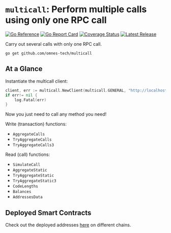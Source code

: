 # `multicall`: Perform multiple calls using only one RPC call

[![Go Reference](https://pkg.go.dev/badge/github.com/omnes-tech/multicall.svg)](https://pkg.go.dev/github.com/omnes-tech/multicall)
[![Go Report Card](https://goreportcard.com/badge/github.com/omnes-tech/multicall)](https://goreportcard.com/report/github.com/omnes-tech/multicall)
[![Coverage Status](https://coveralls.io/repos/github/omnes-tech/multicall/badge.svg?branch=main)](https://coveralls.io/github/omnes-tech/multicall?branch=main)
[![Latest Release](https://img.shields.io/github/v/release/omnes-tech/multicall)](https://github.com/omnes-tech/multicall/releases/latest)
<!-- <img src="https://w3.cool/gopher.png" align="right" alt="W3 Gopher" width="158" height="224" -->

Carry out several calls with only one RPC call.

```shell
go get github.com/omnes-tech/multicall
```

## At a Glance

Instantiate the multicall client:
```go
client, err := multicall.NewClient(multicall.GENERAL, "http://localhost:8545", nil)
if err!= nil {
    log.Fatal(err)
}
```

Now you just need to call any method you need!

Write (transaction) functions:
- `AggregateCalls`
- `TryAggregateCalls`
- `TryAggregateCalls3`

Read (call) functions:
- `SimulateCall`
- `AggregateStatic`
- `TryAggregateStatic`
- `TryAggregateStatic3`
- `CodeLengths`
- `Balances`
- `AddressesData`

## Deployed Smart Contracts

Check out the deployed addresses [here](https://github.com/omnes-tech/multicall-contract/blob/main/README.md#deployments) on different chains.